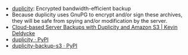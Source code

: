 * [duplicity](https://duplicity.gitlab.io/): Encrypted bandwidth-efficient backup
* Because duplicity uses GnuPG to encrypt and/or sign these archives, they will be safe from spying and/or modification by the server.
* [Cloud-based Server Backups with Duplicity and Amazon S3 | Kevin Deldycke](https://kevin.deldycke.com/2011/09/cloud-based-server-backups-duplicity-amazon-s3/)
* [duplicity · PyPI](https://pypi.org/project/duplicity/)
* [duplicity-backup-s3 · PyPI](https://pypi.org/project/duplicity-backup-s3/)